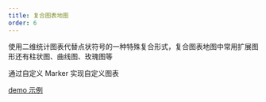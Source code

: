 ```yaml
---
title: 复合图表地图
order: 6
---
```


使用二维统计图表代替点状符号的一种特殊复合形式，复合图表地图中常用扩展图形还有柱状图、曲线图、玫瑰图等

通过自定义 Marker 实现自定义图表

[demo 示例](../../../../examples/point/chart)
